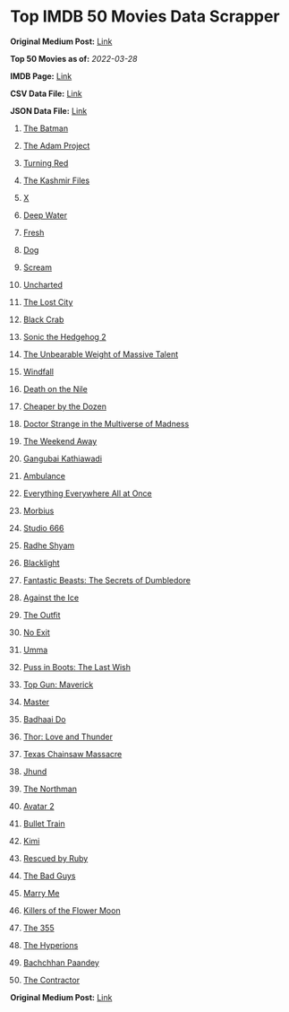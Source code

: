 # Top IMDB 50 Movies Data Scrapper

**Original Medium Post:** [Link](https://medium.com/@nishantsahoo/which-movie-should-i-watch-5c83a3c0f5b1) 

**Top 50 Movies as of:** _2022-03-28_

**IMDB Page:** [Link](http://www.imdb.com/search/title?release_date=2022,2022&title_type=feature)

**CSV Data File:** [Link](/Data/data.csv)

**JSON Data File:** [Link](/Data/data.json)

1. [The Batman](https://www.imdb.com/title/tt1877830/?ref_=adv_li_tt)

2. [The Adam Project](https://www.imdb.com/title/tt2463208/?ref_=adv_li_tt)

3. [Turning Red](https://www.imdb.com/title/tt8097030/?ref_=adv_li_tt)

4. [The Kashmir Files](https://www.imdb.com/title/tt10811166/?ref_=adv_li_tt)

5. [X](https://www.imdb.com/title/tt13560574/?ref_=adv_li_tt)

6. [Deep Water](https://www.imdb.com/title/tt2180339/?ref_=adv_li_tt)

7. [Fresh](https://www.imdb.com/title/tt13403046/?ref_=adv_li_tt)

8. [Dog](https://www.imdb.com/title/tt11252248/?ref_=adv_li_tt)

9. [Scream](https://www.imdb.com/title/tt11245972/?ref_=adv_li_tt)

10. [Uncharted](https://www.imdb.com/title/tt1464335/?ref_=adv_li_tt)

11. [The Lost City](https://www.imdb.com/title/tt13320622/?ref_=adv_li_tt)

12. [Black Crab](https://www.imdb.com/title/tt6708668/?ref_=adv_li_tt)

13. [Sonic the Hedgehog 2](https://www.imdb.com/title/tt12412888/?ref_=adv_li_tt)

14. [The Unbearable Weight of Massive Talent](https://www.imdb.com/title/tt11291274/?ref_=adv_li_tt)

15. [Windfall](https://www.imdb.com/title/tt15033192/?ref_=adv_li_tt)

16. [Death on the Nile](https://www.imdb.com/title/tt7657566/?ref_=adv_li_tt)

17. [Cheaper by the Dozen](https://www.imdb.com/title/tt6705162/?ref_=adv_li_tt)

18. [Doctor Strange in the Multiverse of Madness](https://www.imdb.com/title/tt9419884/?ref_=adv_li_tt)

19. [The Weekend Away](https://www.imdb.com/title/tt14817272/?ref_=adv_li_tt)

20. [Gangubai Kathiawadi](https://www.imdb.com/title/tt10083340/?ref_=adv_li_tt)

21. [Ambulance](https://www.imdb.com/title/tt4998632/?ref_=adv_li_tt)

22. [Everything Everywhere All at Once](https://www.imdb.com/title/tt6710474/?ref_=adv_li_tt)

23. [Morbius](https://www.imdb.com/title/tt5108870/?ref_=adv_li_tt)

24. [Studio 666](https://www.imdb.com/title/tt15374070/?ref_=adv_li_tt)

25. [Radhe Shyam](https://www.imdb.com/title/tt8960382/?ref_=adv_li_tt)

26. [Blacklight](https://www.imdb.com/title/tt14060094/?ref_=adv_li_tt)

27. [Fantastic Beasts: The Secrets of Dumbledore](https://www.imdb.com/title/tt4123432/?ref_=adv_li_tt)

28. [Against the Ice](https://www.imdb.com/title/tt13873302/?ref_=adv_li_tt)

29. [The Outfit](https://www.imdb.com/title/tt14114802/?ref_=adv_li_tt)

30. [No Exit](https://www.imdb.com/title/tt7550014/?ref_=adv_li_tt)

31. [Umma](https://www.imdb.com/title/tt13235822/?ref_=adv_li_tt)

32. [Puss in Boots: The Last Wish](https://www.imdb.com/title/tt3915174/?ref_=adv_li_tt)

33. [Top Gun: Maverick](https://www.imdb.com/title/tt1745960/?ref_=adv_li_tt)

34. [Master](https://www.imdb.com/title/tt11286210/?ref_=adv_li_tt)

35. [Badhaai Do](https://www.imdb.com/title/tt11934846/?ref_=adv_li_tt)

36. [Thor: Love and Thunder](https://www.imdb.com/title/tt10648342/?ref_=adv_li_tt)

37. [Texas Chainsaw Massacre](https://www.imdb.com/title/tt11755740/?ref_=adv_li_tt)

38. [Jhund](https://www.imdb.com/title/tt8983228/?ref_=adv_li_tt)

39. [The Northman](https://www.imdb.com/title/tt11138512/?ref_=adv_li_tt)

40. [Avatar 2](https://www.imdb.com/title/tt1630029/?ref_=adv_li_tt)

41. [Bullet Train](https://www.imdb.com/title/tt12593682/?ref_=adv_li_tt)

42. [Kimi](https://www.imdb.com/title/tt14128670/?ref_=adv_li_tt)

43. [Rescued by Ruby](https://www.imdb.com/title/tt11278476/?ref_=adv_li_tt)

44. [The Bad Guys](https://www.imdb.com/title/tt8115900/?ref_=adv_li_tt)

45. [Marry Me](https://www.imdb.com/title/tt10223460/?ref_=adv_li_tt)

46. [Killers of the Flower Moon](https://www.imdb.com/title/tt5537002/?ref_=adv_li_tt)

47. [The 355](https://www.imdb.com/title/tt8356942/?ref_=adv_li_tt)

48. [The Hyperions](https://www.imdb.com/title/tt7520568/?ref_=adv_li_tt)

49. [Bachchhan Paandey](https://www.imdb.com/title/tt10699086/?ref_=adv_li_tt)

50. [The Contractor](https://www.imdb.com/title/tt10323676/?ref_=adv_li_tt)

**Original Medium Post:** [Link](https://medium.com/@nishantsahoo/which-movie-should-i-watch-5c83a3c0f5b1) 

